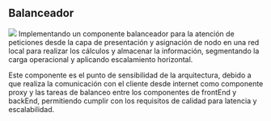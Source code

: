 ## Balanceador
![](https://github.com/MISO-4206/201820-Repo-Grupo-01/blob/master/Imagenes/Weighted_Round-Robin.png)
Implementando un componente balanceador para la atención de peticiones desde la capa de presentación y asignación de nodo en una red local para realizar los cálculos y almacenar la información, segmentando la carga operacional y aplicando escalamiento horizontal.

Este componente es el punto de sensibilidad de la arquitectura, debido a que realiza la comunicación con el cliente desde internet como componente proxy y las tareas de balanceo entre los componentes de frontEnd y backEnd, permitiendo cumplir con los requisitos de calidad para latencia y escalabilidad.   